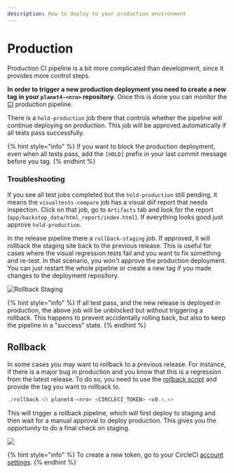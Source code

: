 ```yaml
---
description: How to deploy to your production environment
---
```


# Production

Production CI pipeline is a bit more complicated than development, since it provides more control steps.

**In order to trigger a new production deployment you need to create a new tag in your `planet4-<nro>` repository.** Once this is done you can monitor the [CI](https://app.circleci.com/projects/project-dashboard/github/greenpeace) production pipeline.

There is a `hold-production` job there that controls whether the pipeline will continue deploying on production. This job will be approved automatically if all tests pass successfully.

{% hint style="info" %}
If you want to block the production deployment, even when all tests pass, add the `[HOLD]` prefix in your last commit message before you tag.
{% endhint %}

### Troubleshooting

If you see all test jobs completed but the `hold-production` still pending, it means the `visualtests-compare` job has a visual diif report that needs inspection. Click on that job, go to `Artifacts` tab and look for the report (`app/backstop_data/html_report/index.html`). If everything looks good just approve `hold-production`.

In the release pipeline there a `rollback-staging` job. If approved, it will rollback the staging site back to the previous release. This is useful for cases where the visual regression tests fail and you want to fix something and re-test. In that scenario, you won't approve the production deployment. You can just restart the whole pipeline or create a new tag if you made changes to the deployment repository.

![Rollback Staging](<../../.gitbook/assets/rollback-staging (1).png>)

{% hint style="info" %}
If all test pass, and the new release is deployed in production, the above job will be unblocked but without triggering a rollback. This happens to prevent accidentally rolling back, but also to keep the pipeline in a "success" state.
{% endhint %}

## Rollback

In some cases you may want to rollback to a previous release. For instance, if there is a major bug in production and you know that this is a regression from the latest release. To do so, you need to use the [rollback script](https://github.com/greenpeace/planet4-base/blob/main/bin/rollback.sh) and provide the tag you want to rollback to.

```javascript
./rollback.sh planet4-<nro> <CIRCLECI_TOKEN> <v0.x.x>
```

This will trigger a rollback pipeline, which will first deploy to staging and then wait for a manual approval to deploy production. This gives you the opportunity to do a final check on staging.

![](<../../.gitbook/assets/rollback (1).png>)

{% hint style="info" %}
To create a new token, go to your CircleCI [account settings](https://app.circleci.com/settings/user/tokens).
{% endhint %}
